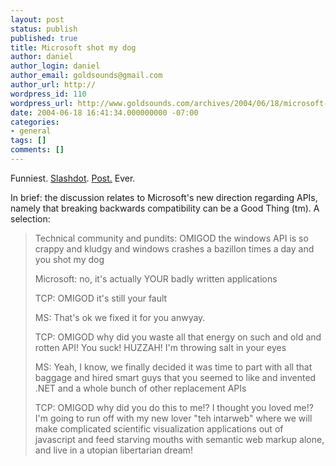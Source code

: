 ```yaml
---
layout: post
status: publish
published: true
title: Microsoft shot my dog
author: daniel
author_login: daniel
author_email: goldsounds@gmail.com
author_url: http://
wordpress_id: 110
wordpress_url: http://www.goldsounds.com/archives/2004/06/18/microsoft-shot-my-dog/
date: 2004-06-18 16:41:34.000000000 -07:00
categories:
- general
tags: []
comments: []
---
```

Funniest. <a href="http://slashdot.org">Slashdot</a>. <a href="http://developers.slashdot.org/comments.pl?sid=111332&cid=9448998">Post.</a> Ever.

In brief: the discussion relates to Microsoft's new direction regarding APIs, namely that breaking backwards compatibility can be a Good Thing (tm). A selection:

<blockquote>Technical community and pundits: OMIGOD the windows API is so crappy and kludgy and windows crashes a bazillon times a day and you shot my dog

Microsoft: no, it's actually YOUR badly written applications

TCP: OMIGOD it's still your fault

MS: That's ok we fixed it for you anwyay.

TCP: OMIGOD why did you waste all that energy on such and old and rotten API! You suck! HUZZAH! I'm throwing salt in your eyes

MS: Yeah, I know, we finally decided it was time to part with all that baggage and hired smart guys that you seemed to like and invented .NET and a whole bunch of other replacement APIs

TCP: OMIGOD why did you do this to me!? I thought you loved me!? I'm going to run off with my new lover "teh intarweb" where we will make complicated scientific visualization applications out of javascript and feed starving mouths with semantic web markup alone, and live in a utopian libertarian dream!</blockquote>
